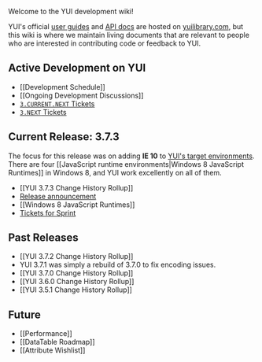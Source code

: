 Welcome to the YUI development wiki!

YUI's official [user guides](http://yuilibrary.com/yui/docs/guides/) and [API docs](http://yuilibrary.com/yui/docs/api/) are hosted on [yuilibrary.com](http://yuilibrary.com/), but this wiki is where we maintain living documents that are relevant to people who are interested in contributing code or feedback to YUI.

## Active Development on YUI

* [[Development Schedule]]
* [[Ongoing Development Discussions]]
* [`3.CURRENT.NEXT` Tickets](http://yuilibrary.com/projects/yui3/report/138)
* [`3.NEXT` Tickets](http://yuilibrary.com/projects/yui3/report/139)

## Current Release: 3.7.3

The focus for this release was on adding **IE 10** to [YUI's target environments](http://yuilibrary.com/yui/environments/). There are four [[JavaScript runtime environments|Windows 8 JavaScript Runtimes]] in Windows 8, and YUI work excellently on all of them. 

* [[YUI 3.7.3 Change History Rollup]]
* [Release announcement](http://www.yuiblog.com/blog/2012/10/16/yui-3-7-3-windows-8-apps-and-ie-10/)
* [[Windows 8 JavaScript Runtimes]] 
* [Tickets for Sprint](http://yuilibrary.com/projects/yui3/report/138)

## Past Releases

* [[YUI 3.7.2 Change History Rollup]]
* YUI 3.7.1 was simply a rebuild of 3.7.0 to fix encoding issues.
* [[YUI 3.7.0 Change History Rollup]]
* [[YUI 3.6.0 Change History Rollup]]
* [[YUI 3.5.1 Change History Rollup]]

## Future

* [[Performance]]
* [[DataTable Roadmap]]
* [[Attribute Wishlist]]